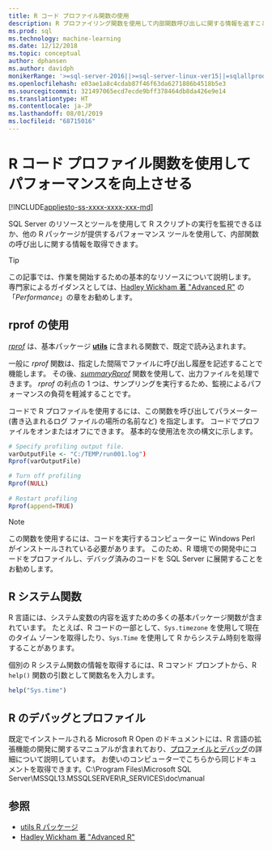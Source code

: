 ```yaml
---
title: R コード プロファイル関数の使用
description: R プロファイリング関数を使用して内部関数呼び出しに関する情報を返すことによって、SQL Server での R 計算のパフォーマンスを向上させ、結果を高速化します。
ms.prod: sql
ms.technology: machine-learning
ms.date: 12/12/2018
ms.topic: conceptual
author: dphansen
ms.author: davidph
monikerRange: '>=sql-server-2016||>=sql-server-linux-ver15||=sqlallproducts-allversions'
ms.openlocfilehash: e03ae1a8c4cdab87f46f63da6271886b4518b5e3
ms.sourcegitcommit: 321497065ecd7ecde9bff378464db8da426e9e14
ms.translationtype: HT
ms.contentlocale: ja-JP
ms.lasthandoff: 08/01/2019
ms.locfileid: "68715016"
---
```

# <a name="use-r-code-profiling-functions-to-improve-performance"></a>R コード プロファイル関数を使用してパフォーマンスを向上させる
[!INCLUDE[appliesto-ss-xxxx-xxxx-xxx-md](../../includes/appliesto-ss-xxxx-xxxx-xxx-md.md)]

SQL Server のリソースとツールを使用して R スクリプトの実行を監視できるほか、他の R パッケージが提供するパフォーマンス ツールを使用して、内部関数の呼び出しに関する情報を取得できます。 

> [!TIP]
> この記事では、作業を開始するための基本的なリソースについて説明します。 専門家によるガイダンスとしては、[Hadley Wickham 著 "Advanced R"](http://adv-r.had.co.nz) の「*Performance*」の章をお勧めします。

## <a name="using-rprof"></a>rprof の使用

[*rprof*](https://www.rdocumentation.org/packages/utils/versions/3.5.1/topics/Rprof) は、基本パッケージ [**utils**](https://www.rdocumentation.org/packages/utils/versions/3.5.1) に含まれる関数で、既定で読み込まれます。 

一般に *rprof* 関数は、指定した間隔でファイルに呼び出し履歴を記述することで機能します。 その後、[*summaryRprof*](https://www.rdocumentation.org/packages/utils/versions/3.5.1/topics/summaryRprof) 関数を使用して、出力ファイルを処理できます。 *rprof* の利点の 1 つは、サンプリングを実行するため、監視によるパフォーマンスの負荷を軽減することです。

コードで R プロファイルを使用するには、この関数を呼び出してパラメーター (書き込まれるログ ファイルの場所の名前など) を指定します。 コードでプロファイルをオンまたはオフにできます。 基本的な使用法を次の構文に示します。 

```R
# Specify profiling output file.
varOutputFile <- "C:/TEMP/run001.log")
Rprof(varOutputFile)

# Turn off profiling
Rprof(NULL)
    
# Restart profiling
Rprof(append=TRUE)
```

> [!NOTE]
> この関数を使用するには、コードを実行するコンピューターに Windows Perl がインストールされている必要があります。 このため、R 環境での開発中にコードをプロファイルし、デバッグ済みのコードを SQL Server に展開することをお勧めします。  


## <a name="r-system-functions"></a>R システム関数

R 言語には、システム変数の内容を返すための多くの基本パッケージ関数が含まれています。 たとえば、R コードの一部として、`Sys.timezone` を使用して現在のタイム ゾーンを取得したり、`Sys.Time` を使用して R からシステム時刻を取得することがあります。 

個別の R システム関数の情報を取得するには、R コマンド プロンプトから、R `help()` 関数の引数として関数名を入力します。

```R
help("Sys.time")
```

## <a name="debugging-and-profiling-in-r"></a>R のデバッグとプロファイル

既定でインストールされる Microsoft R Open のドキュメントには、R 言語の拡張機能の開発に関するマニュアルが含まれており、[プロファイルとデバッグ](https://cran.r-project.org/doc/manuals/r-release/R-exts.html#Debugging)の詳細について説明しています。 お使いのコンピューターでこちらから同じドキュメントを取得できます。C:\Program Files\Microsoft SQL Server\MSSQL13.MSSQLSERVER\R_SERVICES\doc\manual

## <a name="see-also"></a>参照

+ [utils R パッケージ](https://www.rdocumentation.org/packages/utils/versions/3.5.1)
+ [Hadley Wickham 著 "Advanced R"](http://adv-r.had.co.nz)
